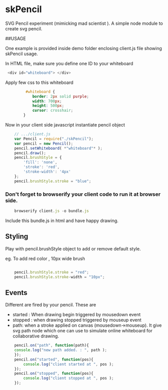 skPencil
========

SVG Pencil experiment (mimicking mad scientist ). 
A simple node module to create svg pencil.


##USAGE

One example is provided inside demo folder enclosing client.js file showing skPencil usage.

In HTML file, make sure you define one ID to your whiteboard
``` js
 <div id="whiteboard"> </div>
```

Apply few css to this whiteboard

``` css
	     #whiteboard {
			border: 2px solid purple;
			width: 700px;
			height: 500px;
			cursor: crosshair;
        }	
```


Now in your client side javascript instantiate pencil object

``` js
	// .../client.js
	var Pencil = require("./skPencil");
	var pencil = new Pencil();
	pencil.setWhiteboard( *"whiteboard"* );
	pencil.draw();
	pencil.brushStyle = {
        'fill': 'none',
        'stroke': 'red',
        'stroke-width': '4px'
    };
	pencil.brushStyle.stroke = "blue";	
``` 

### Don't forget to browserify your client code to run it at browser side.

``` js
	browserify client.js -o bundle.js
```

Include this bundle.js in html and have happy drawing.

## Styling

Play with pencil.brushStyle object to add or remove default style.
	
eg. To add red color , 10px wide brush 
	
``` js

	pencil.brushStyle.stroke = "red";
	pencil.brushStyle.stroke-width = "10px";
```
		
## Events 

Different are fired by your pencil. These are
* started : When drawing begin triggered by mousedown event 
* stopped : when drawing stopped triggered by mouseup event
* path: when a stroke applied on canvas (mousedown->mouseup). It give svg path node which
			one can use to simulate online whiteboard for collaborative drawing.
		
``` js
	pencil.on("path", function(path){
	console.log("new path added. : ", path );
	});
	pencil.on("started", function(pos){
		console.log("client started at ", pos );
	});
	pencil.on("stopped", function(pos){
		console.log("client stopped at ", pos );
	});	
```
	
	